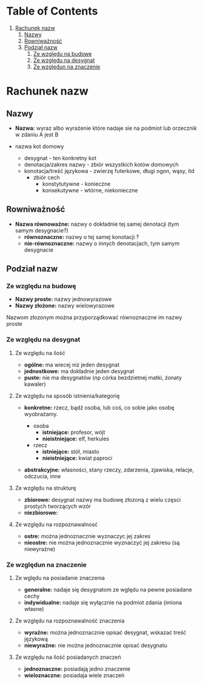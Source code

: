 
# Table of Contents

1.  [Rachunek nazw](#org2a7d822)
    1.  [Nazwy](#orge38dca6)
    2.  [Rowniważność](#org5e07d81)
    3.  [Podział nazw](#orgd0a4db3)
        1.  [Ze względu na budowę](#orgc6969d9)
        2.  [Ze względu na desygnat](#org742cb56)
        3.  [Ze względun na znaczenie](#org42b1277)



<a id="org2a7d822"></a>

# Rachunek nazw


<a id="orge38dca6"></a>

## Nazwy

-   **Nazwa:** wyraz albo wyrażenie które nadaje sie na podmiot lub orzecznik w zdaniu A jest B

-   nazwa kot domowy 
    -   desygnat - ten konkretny kot
    -   denotacja/zakres nazwy - zbiór wszystkich kotów domowych
    -   konotacja/treść językowa - zwierzę futerkowe, długi ogon, wąsy, itd
        -   zbiór cech
            -   konstytutywne - konieczne
            -   konsekutywne - wtórne, niekonieczne


<a id="org5e07d81"></a>

## Rowniważność

-   **Nazwa równoważne:** nazwy o dokładnie tej samej denotacji (tym samym desygnacie?)
    -   **równoznaczne:** nazwy o tej samej konotacji ?
    -   **nie-równoznaczne:** nazwy o innych denotacjach, tym samym desygnacie


<a id="orgd0a4db3"></a>

## Podział nazw


<a id="orgc6969d9"></a>

### Ze względu na budowę

-   **Nazwy proste:** nazwy jednowyrazowe
-   **Nazwy złożone:** nazwy wielowyrazowe

Nazwom złozonym można przyporządkować równoznaczne im nazwy proste


<a id="org742cb56"></a>

### Ze względu na desygnat

1.  Ze względu na ilość

    -   **ogólne:** ma wiecej niz jeden desygnat
    -   **jednostkowe:** ma dokładnie jeden desygnat
    -   **puste:** nie ma desygnatów (np córka bezdzietnej matki, żonaty kawaler)

2.  Ze względu na sposób istnienia/kategorię

    -   **konkretne:** rzecz, bądź osoba, lub coś, co sobie jako osobę wyobrażamy.
        -   osoba
            -   **istniejące:** profesor, wójt
            -   **nieistniejące:** elf, herkules
        -   rzecz
            -   **istniejące:** stół, miasto
            -   **nieistniejące:** kwiat paproci
    
    -   **abstrakcyjne:** własności, stany rzeczy, zdarzenia, zjawiska, relacje, odczucia, inne

3.  Ze względu na strukturę

    -   **zbiorowe:** desygnat nazwy ma budowę złozoną z wielu częsci prostych tworzących wzór
    -   **niezbiorowe:** 

4.  Ze względu na rozpoznawalnosć

    -   **ostre:** można jednoznacznie wyznaczyc jej zakres
    -   **nieostre:** nie można jednoznacznie wyznaczyć jej zakresu (są niewyrażne)


<a id="org42b1277"></a>

### Ze względun na znaczenie

1.  Ze wględu na posiadanie znaczenia

    -   **generalne:** nadaje się desygnatom ze wględu na pewne posiadane cechy
    -   **indywidualne:** nadaje się wyłącznie na podmiot zdania (imiona własne)

2.  Ze względu na rozpoznawalność znaczenia

    -   **wyraźne:** można jednoznacznie opisać desygnat, wskazać treść językową
    -   **niewyraźne:** nie można jednoznacznie opisać desygnatu

3.  Ze względu na ilość posiadanych znaczeń

    -   **jednoznaczne:** posiadają jedno znaczenie
    -   **wieloznaczne:** posiadaja wiele znaczeń

